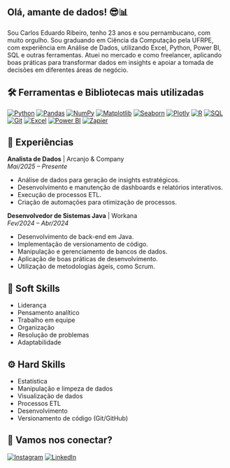 ## **Olá, amante de dados!** 😎📊

Sou Carlos Eduardo Ribeiro, tenho 23 anos e sou pernambucano, com muito orgulho. Sou graduando em Ciência da Computação pela UFRPE, com experiência em Análise de Dados, utilizando Excel, Python, Power BI, SQL e outras ferramentas. Atuei no mercado e como freelancer, aplicando boas práticas para transformar dados em insights e apoiar a tomada de decisões em diferentes áreas de negócio.

## 🛠️ Ferramentas e Bibliotecas mais utilizadas

[![Python](https://img.shields.io/badge/Python-3776AB?style=for-the-badge&logo=python&logoColor=white)](https://www.python.org/) [![Pandas](https://img.shields.io/badge/Pandas-150458?style=for-the-badge&logo=pandas&logoColor=white)](https://pandas.pydata.org/) [![NumPy](https://img.shields.io/badge/NumPy-013243?style=for-the-badge&logo=numpy&logoColor=white)](https://numpy.org/) [![Matplotlib](https://img.shields.io/badge/Matplotlib-11557C?style=for-the-badge&logo=plotly&logoColor=white)](https://matplotlib.org/) [![Seaborn](https://img.shields.io/badge/Seaborn-008080?style=for-the-badge&logo=python&logoColor=white)](https://seaborn.pydata.org/) [![Plotly](https://img.shields.io/badge/Plotly-3F4F75?style=for-the-badge&logo=plotly&logoColor=white)](https://plotly.com/) [![R](https://img.shields.io/badge/R-276DC3?style=for-the-badge&logo=r&logoColor=white)](https://www.r-project.org/) [![SQL](https://img.shields.io/badge/SQL-336791?style=for-the-badge&logo=postgresql&logoColor=white)](https://www.postgresql.org/) [![Git](https://img.shields.io/badge/Git-F05032?style=for-the-badge&logo=git&logoColor=white)](https://git-scm.com/) [![Excel](https://img.shields.io/badge/Excel-217346?style=for-the-badge&logo=microsoft-excel&logoColor=white)](https://www.microsoft.com/pt-br/microsoft-365/excel) [![Power BI](https://img.shields.io/badge/Power%20BI-F2C811?style=for-the-badge&logo=power-bi&logoColor=black)](https://powerbi.microsoft.com/pt-br/) [![Zapier](https://img.shields.io/badge/Zapier-FF4A00?style=for-the-badge&logo=zapier&logoColor=white)](https://zapier.com/)

## 💼 Experiências

**Analista de Dados** | Arcanjo & Company  
_Mai/2025 – Presente_  

- Análise de dados para geração de insights estratégicos.
- Desenvolvimento e manutenção de dashboards e relatórios interativos.
- Execução de processos ETL.
- Criação de automações para otimização de processos.

**Desenvolvedor de Sistemas Java** | Workana  
_Fev/2024 – Abr/2024_ 

- Desenvolvimento de back-end em Java.
- Implementação de versionamento de código.
- Manipulação e gerenciamento de bancos de dados.
- Aplicação de boas práticas de desenvolvimento.
- Utilização de metodologias ágeis, como Scrum.

## 🤝 Soft Skills  
- Liderança  
- Pensamento analítico  
- Trabalho em equipe  
- Organização  
- Resolução de problemas  
- Adaptabilidade  

## ⚙️ Hard Skills  
- Estatística  
- Manipulação e limpeza de dados  
- Visualização de dados  
- Processos ETL  
- Desenvolvimento  
- Versionamento de código (Git/GitHub)  

## 🔗 Vamos nos conectar?  

[![Instagram](https://img.shields.io/badge/-Instagram-%23E4405F?style=for-the-badge&logo=instagram&logoColor=white)](https://www.instagram.com/carlos_eduardo18_) [![LinkedIn](https://img.shields.io/badge/-LinkedIn-%230077B5?style=for-the-badge&logo=linkedin&logoColor=white)](https://www.linkedin.com/in/carlos-eduardo-7426862a1)
